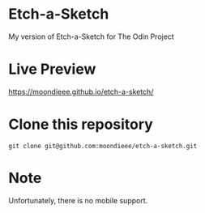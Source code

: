 # Etch-a-Sketch
My version of Etch-a-Sketch for The Odin Project

# Live Preview
https://moondieee.github.io/etch-a-sketch/

# Clone this repository
```git clone git@github.com:moondieee/etch-a-sketch.git```

# Note
Unfortunately, there is no mobile support. 
